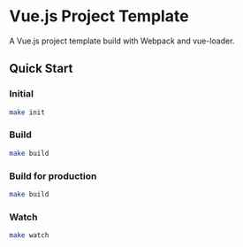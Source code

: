 # Vue.js Project Template

A Vue.js project template build with Webpack and vue-loader.

## Quick Start

### Initial

```bash
make init
```

### Build

```bash
make build
```

### Build for production

```bash
make build
```

### Watch

```bash
make watch
```

